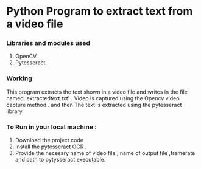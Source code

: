 # Python Program to extract text from a video file

### Libraries and modules used

1. OpenCV
2. Pytesseract


### Working

This program extracts the text shown in a video file and writes in the file named 'extractedtext.txt' .
Video is captured using the Opencv video capture method . and then The text is extracted using the pytesseract library.


### To Run in your local machine :

1. Download the project code 
2. Install the pytesseract OCR .
2. Provide the necesary name of video file , name of output file ,framerate and path to pytysseract executable.



